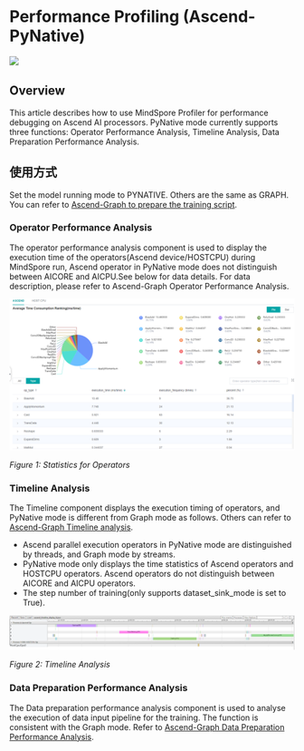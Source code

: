 # Performance Profiling (Ascend-PyNative)

<a href="https://gitee.com/mindspore/docs/blob/master/docs/mindinsight/docs/source_en/performance_profiling_ascend_pynative.md" target="_blank"><img src="https://mindspore-website.obs.cn-north-4.myhuaweicloud.com/website-images/master/resource/_static/logo_source_en.png"></a>

## Overview

This article describes how to use MindSpore Profiler for performance debugging on Ascend AI processors. PyNative mode currently supports three functions: Operator Performance Analysis, Timeline Analysis, Data Preparation Performance Analysis.

## 使用方式

Set the model running mode to PYNATIVE. Others are the same as GRAPH. You can refer to [Ascend-Graph to prepare the training script](https://www.mindspore.cn/mindinsight/docs/en/master/performance_profiling_ascend.html#preparing-the-training-script).

### Operator Performance Analysis

The operator performance analysis component is used to display the execution time of the operators(Ascend device/HOSTCPU) during MindSpore run, Ascend operator in PyNative mode does not distinguish between AICORE and AICPU.See below for data details. For data description, please refer to Ascend-Graph Operator Performance Analysis.

![operator_detail.png](images/operator_detail.png)

*Figure 1: Statistics for Operators*

### Timeline Analysis

The Timeline component displays the execution timing of operators, and PyNative mode is different from Graph mode as follows. Others can refer to [Ascend-Graph Timeline analysis](https://www.mindspore.cn/mindinsight/docs/en/master/performance_profiling_ascend.html#timeline-analysis).

- Ascend parallel execution operators in PyNative mode are distinguished by threads, and Graph mode by streams.
- PyNative mode only displays the time statistics of Ascend operators and HOSTCPU operators. Ascend operators do not distinguish between AICORE and AICPU operators.
- The step number of training(only supports dataset_sink_mode is set to True).

![pynative_timeline.png](images/pynative_timeline.png)

*Figure 2: Timeline Analysis*

### Data Preparation Performance Analysis

The Data preparation performance analysis component is used to analyse the execution of data input pipeline for the training. The function is consistent with the Graph mode. Refer to [Ascend-Graph Data Preparation Performance Analysis](https://www.mindspore.cn/mindinsight/docs/en/master/performance_profiling_ascend.html#data-preparation-performance-analysis).
